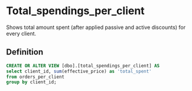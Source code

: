 # Total_spendings_per_client

Shows total amount spent (after applied passive and active discounts) for every client.
## Definition

```sql
CREATE OR ALTER VIEW [dbo].[total_spendings_per_client] AS
select client_id, sum(effective_price) as 'total_spent'
from orders_per_client
group by client_id;
```